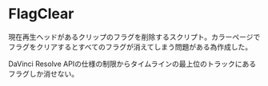 # FlagClear

現在再生ヘッドがあるクリップのフラグを削除するスクリプト。カラーページでフラグをクリアするとすべてのフラグが消えてしまう問題がある為作成した。

DaVinci Resolve APIの仕様の制限からタイムラインの最上位のトラックにあるフラグしか消せない。

